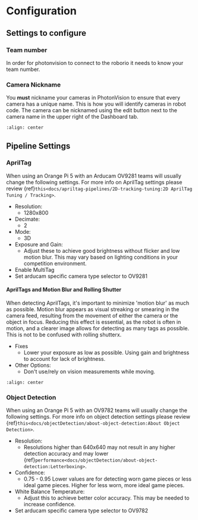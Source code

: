 # Configuration

## Settings to configure

### Team number

In order for photonvision to connect to the roborio it needs to know your team number.

### Camera Nickname

You **must** nickname your cameras in PhotonVision to ensure that every camera has a unique name. This is how you will identify cameras in robot code. The camera can be nicknamed using the edit button next to the camera name in the upper right of the Dashboard tab.

```{image} images/editCameraName.png
:align: center
```

## Pipeline Settings

### AprilTag

When using an Orange Pi 5 with an Arducam OV9281 teams will usually change the following settings. For more info on AprilTag settings please review {ref}`this<docs/apriltag-pipelines/2D-tracking-tuning:2D AprilTag Tuning / Tracking>`.

- Resolution:
  - 1280x800
- Decimate:
  - 2
- Mode:
  - 3D
- Exposure and Gain:
  - Adjust these to achieve good brightness without flicker and low motion blur. This may vary based on lighting conditions in your competition environment.
- Enable MultiTag
- Set arducam specific camera type selector to OV9281

#### AprilTags and Motion Blur and Rolling Shutter

When detecting AprilTags, it's important to minimize 'motion blur' as much as possible. Motion blur appears as visual streaking or smearing in the camera feed, resulting from the movement of either the camera or the object in focus. Reducing this effect is essential, as the robot is often in motion, and a clearer image allows for detecting as many tags as possible. This is not to be confused with rolling shutterx.

- Fixes
  - Lower your exposure as low as possible. Using gain and brightness to account for lack of brightness.
- Other Options:
  - Don't use/rely on vision measurements while moving.

```{image} images/motionblur.png
:align: center
```

### Object Detection

When using an Orange Pi 5 with an OV9782 teams will usually change the following settings. For more info on object detection settings please review {ref}`this<docs/objectDetection/about-object-detection:About Object Detection>`.

- Resolution:
  - Resolutions higher than 640x640 may not result in any higher detection accuracy and may lower {ref}`performance<docs/objectDetection/about-object-detection:Letterboxing>`.
- Confidence:
  - 0.75 - 0.95 Lower values are for detecting worn game pieces or less ideal game pieces. Higher for less worn, more ideal game pieces.
- White Balance Temperature:
  - Adjust this to achieve better color accuracy. This may be needed to increase confidence.
- Set arducam specific camera type selector to OV9782
